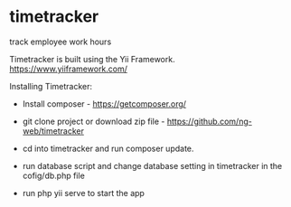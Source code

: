 # timetracker
track employee work hours

Timetracker is built using the Yii Framework. https://www.yiiframework.com/

Installing Timetracker:

 - Install composer - https://getcomposer.org/
 
 - git clone project or download zip file - https://github.com/ng-web/timetracker
 
 - cd into timetracker and run composer update.
 
 - run database script and change database setting in timetracker in the cofig/db.php file
 
 - run php yii serve to start the app
